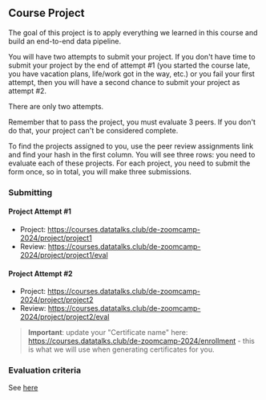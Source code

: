 ## Course Project

The goal of this project is to apply everything we learned
in this course and build an end-to-end data pipeline.

You will have two attempts to submit your project. If you don't have 
time to submit your project by the end of attempt #1 (you started the 
course late, you have vacation plans, life/work got in the way, etc.)
or you fail your first attempt, 
then you will have a second chance to submit your project as attempt
#2. 

There are only two attempts.

Remember that to pass the project, you must evaluate 3 peers. If you don't do that,
your project can't be considered complete.

To find the projects assigned to you, use the peer review assignments link 
and find your hash in the first column. You will see three rows: you need to evaluate 
each of these projects. For each project, you need to submit the form once,
so in total, you will make three submissions. 


### Submitting

#### Project Attempt #1

* Project: https://courses.datatalks.club/de-zoomcamp-2024/project/project1
* Review: https://courses.datatalks.club/de-zoomcamp-2024/project/project1/eval

#### Project Attempt #2

* Project: https://courses.datatalks.club/de-zoomcamp-2024/project/project2
* Review: https://courses.datatalks.club/de-zoomcamp-2024/project/project2/eval

> **Important**: update your "Certificate name" here: https://courses.datatalks.club/de-zoomcamp-2024/enrollment -
this is what we will use when generating certificates for you.

### Evaluation criteria

See [here](../../projects/README.md)
